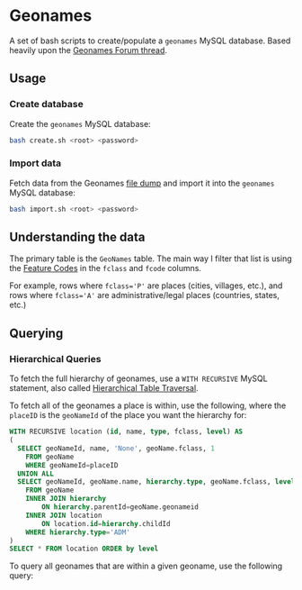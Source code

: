 # Geonames
A set of bash scripts to create/populate a `geonames` MySQL database.  Based heavily upon the [Geonames Forum thread](http://forum.geonames.org/gforum/posts/list/732.page).

## Usage

### Create database
Create the `geonames` MySQL database:
```bash
bash create.sh <root> <password>
```

### Import data
Fetch data from the Geonames [file dump](http://download.geonames.org/export/dump/) and import it into the `geonames` MySQL database:
```bash
bash import.sh <root> <password>
```

## Understanding the data
The primary table is the `GeoNames` table.  The main way I filter that list is using the [Feature Codes](http://www.geonames.org/export/codes.html) in the `fclass` and `fcode` columns.

For example, rows where `fclass='P'` are places (cities, villages, etc.), and rows where `fclass='A'` are administrative/legal places (countries, states, etc.)

## Querying

### Hierarchical Queries
To fetch the full hierarchy of geonames, use a `WITH RECURSIVE` MySQL statement, also called [Hierarchical Table Traversal](https://dev.mysql.com/doc/refman/8.0/en/with.html#common-table-expressions-recursive-hierarchy-traversal).


To fetch all of the geonames a place is within, use the following, where the `placeID` is the `geoNameId` of the place you want the hierarchy for:
```sql
WITH RECURSIVE location (id, name, type, fclass, level) AS
(
  SELECT geoNameId, name, 'None', geoName.fclass, 1
    FROM geoName
    WHERE geoNameId=placeID
  UNION ALL
  SELECT geoNameId, geoName.name, hierarchy.type, geoName.fclass, level+1
    FROM geoName
    INNER JOIN hierarchy
    	ON hierarchy.parentId=geoName.geonameid
    INNER JOIN location
    	ON location.id=hierarchy.childId
    WHERE hierarchy.type='ADM'
)
SELECT * FROM location ORDER by level
```


To query all geonames that are within a given geoname, use the following query:

```sql
```
